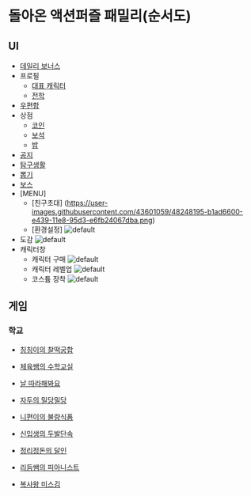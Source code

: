 # 돌아온 액션퍼즐 패밀리(순서도)
## UI
* [데일리 보너스](https://github.com/humang/engineering/blob/2018920017_game(story)/2018920017_%EB%82%98%EC%9D%B8%EA%B7%9C_%EC%88%9C%EC%84%9C%EB%8F%84/dailybonus(%EC%88%9C%EC%84%9C%EB%8F%84).jpg)
*  프로필
	* [대표 캐릭터](https://github.com/humang/engineering/blob/2018920017_game(story)/2018920017_%EB%82%98%EC%9D%B8%EA%B7%9C_%EC%88%9C%EC%84%9C%EB%8F%84/profile(character)(%EC%88%9C%EC%84%9C%EB%8F%84).jpg)
	* [전학](https://github.com/humang/engineering/blob/2018920017_game(story)/2018920017_%EB%82%98%EC%9D%B8%EA%B7%9C_%EC%88%9C%EC%84%9C%EB%8F%84/profile(school)(%EC%88%9C%EC%84%9C%EB%8F%84).jpg)
* [우편함](https://github.com/humang/engineering/blob/2018920017_game(story)/2018920017_%EB%82%98%EC%9D%B8%EA%B7%9C_%EC%88%9C%EC%84%9C%EB%8F%84/mail(%EC%88%9C%EC%84%9C%EB%8F%84).jpg)
* 상점
	* [코인](https://github.com/humang/engineering/blob/2018920017_game(story)/2018920017_%EB%82%98%EC%9D%B8%EA%B7%9C_%EC%88%9C%EC%84%9C%EB%8F%84/shop(coin)(%EC%88%9C%EC%84%9C%EB%8F%84).jpg)
	* [보석](https://github.com/humang/engineering/blob/2018920017_game(story)/2018920017_%EB%82%98%EC%9D%B8%EA%B7%9C_%EC%88%9C%EC%84%9C%EB%8F%84/shop(jewel)(%EC%88%9C%EC%84%9C%EB%8F%84).jpg)
	* [밥](https://github.com/humang/engineering/blob/2018920017_game(story)/2018920017_%EB%82%98%EC%9D%B8%EA%B7%9C_%EC%88%9C%EC%84%9C%EB%8F%84/shop(rice)(%EC%88%9C%EC%84%9C%EB%8F%84).jpg)
* [공지](https://github.com/humang/engineering/blob/2018920017_game(story)/2018920017_%EB%82%98%EC%9D%B8%EA%B7%9C_%EC%88%9C%EC%84%9C%EB%8F%84/notice(%EC%88%9C%EC%84%9C%EB%8F%84).jpg)
* [탐구생활](https://github.com/humang/engineering/blob/2018920017_game(story)/2018920017_%EB%82%98%EC%9D%B8%EA%B7%9C_%EC%88%9C%EC%84%9C%EB%8F%84/mission(%EC%88%9C%EC%84%9C%EB%8F%84).jpg)
* [뽑기](https://github.com/humang/engineering/blob/2018920017_game(story)/2018920017_%EB%82%98%EC%9D%B8%EA%B7%9C_%EC%88%9C%EC%84%9C%EB%8F%84/gambling(%EC%88%9C%EC%84%9C%EB%8F%84).jpg)
* [보스](https://github.com/humang/engineering/blob/2018920017_game(story)/2018920017_%EB%82%98%EC%9D%B8%EA%B7%9C_%EC%88%9C%EC%84%9C%EB%8F%84/boss(%EC%88%9C%EC%84%9C%EB%8F%84).jpg)
* [MENU]
	* [친구초대]
	(https://user-images.githubusercontent.com/43601059/48248195-b1ad6600-e439-11e8-95d3-e6fb24067dba.png)
	* [환경설정]
	![default](https://user-images.githubusercontent.com/43601059/48248217-c4279f80-e439-11e8-98f4-f4b29564f6f6.png)
* 도감
![default](https://user-images.githubusercontent.com/43601059/48248228-cf7acb00-e439-11e8-9313-494bb6b34a17.png)
* 캐릭터창
	* 캐릭터 구매
	![default](https://user-images.githubusercontent.com/43601059/48248251-dbff2380-e439-11e8-84fe-36b53491a7ca.png)
	* 캐릭터 레벨업
	![default](https://user-images.githubusercontent.com/43601059/48248264-e91c1280-e439-11e8-8282-1271e66e9595.png)
	* 코스튬 장착
	![default](https://user-images.githubusercontent.com/43601059/48248291-0b159500-e43a-11e8-8705-801a83a2d6ba.png)

## 게임
### 학교


* [칭칭이의 찰떡궁합](https://github.com/humang/engineering/blob/%EA%B8%B8%EC%84%B1/%EC%88%9C%EC%84%9C%EB%8F%84/qingqing.png)

* [체육쌤의 수학교실](https://github.com/humang/engineering/blob/%EA%B8%B8%EC%84%B1/%EC%88%9C%EC%84%9C%EB%8F%84/mathematics.png)

* [날 따라해봐요](https://github.com/humang/engineering/blob/%EA%B8%B8%EC%84%B1/%EC%88%9C%EC%84%9C%EB%8F%84/followme.png)

* [자두의 밀당밀당](https://github.com/humang/engineering/blob/%EA%B8%B8%EC%84%B1/%EC%88%9C%EC%84%9C%EB%8F%84/pushpull.png)

* [니편이의 불량식품](https://github.com/humang/engineering/blob/%EA%B8%B8%EC%84%B1/%EC%88%9C%EC%84%9C%EB%8F%84/badfood.png)

* [신입생의 두발단속](https://github.com/humang/engineering/blob/%EA%B8%B8%EC%84%B1/%EC%88%9C%EC%84%9C%EB%8F%84/haircut.png)

* [정리정돈의 달인](https://github.com/humang/engineering/blob/%EA%B8%B8%EC%84%B1/%EC%88%9C%EC%84%9C%EB%8F%84/cleanist.png)

* [리듬쌤의 피아니스트](https://github.com/humang/engineering/blob/%EA%B8%B8%EC%84%B1/%EC%88%9C%EC%84%9C%EB%8F%84/pianist.png)

* [복사왕 미스김](https://github.com/humang/engineering/blob/%EA%B8%B8%EC%84%B1/%EC%88%9C%EC%84%9C%EB%8F%84/misskim.png)
